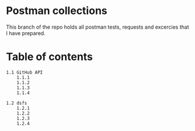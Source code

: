 # Postman collections

This branch of the repo holds all postman tests, requests and excercies that I have prepared.

# Table of contents

    1.1 GitHub API
        1.1.1
        1.1.2
        1.1.3
        1.1.4

    1.2 dsfs
        1.2.1
        1.2.2
        1.2.3
        1.2.4
        